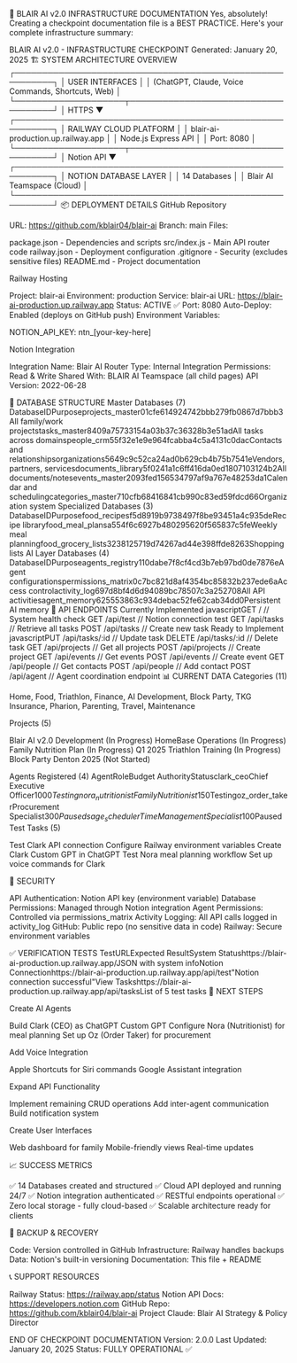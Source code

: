 📄 BLAIR AI v2.0 INFRASTRUCTURE DOCUMENTATION
Yes, absolutely! Creating a checkpoint documentation file is a BEST PRACTICE. Here's your complete infrastructure summary:

BLAIR AI v2.0 - INFRASTRUCTURE CHECKPOINT
Generated: January 20, 2025
🏗️ SYSTEM ARCHITECTURE OVERVIEW
┌─────────────────────────────────────────────────────────┐
│                    USER INTERFACES                       │
│  (ChatGPT, Claude, Voice Commands, Shortcuts, Web)       │
└────────────────────┬────────────────────────────────────┘
                     │ HTTPS
                     ▼
┌─────────────────────────────────────────────────────────┐
│              RAILWAY CLOUD PLATFORM                      │
│         blair-ai-production.up.railway.app               │
│                  Node.js Express API                     │
│                    Port: 8080                           │
└────────────────────┬────────────────────────────────────┘
                     │ Notion API
                     ▼
┌─────────────────────────────────────────────────────────┐
│                  NOTION DATABASE LAYER                   │
│                    14 Databases                          │
│              Blair AI Teamspace (Cloud)                  │
└─────────────────────────────────────────────────────────┘
📦 DEPLOYMENT DETAILS
GitHub Repository

URL: https://github.com/kblair04/blair-ai
Branch: main
Files:

package.json - Dependencies and scripts
src/index.js - Main API router code
railway.json - Deployment configuration
.gitignore - Security (excludes sensitive files)
README.md - Project documentation



Railway Hosting

Project: blair-ai
Environment: production
Service: blair-ai
URL: https://blair-ai-production.up.railway.app
Status: ACTIVE ✅
Port: 8080
Auto-Deploy: Enabled (deploys on GitHub push)
Environment Variables:

NOTION_API_KEY: ntn_[your-key-here]



Notion Integration

Integration Name: Blair AI Router
Type: Internal Integration
Permissions: Read & Write
Shared With: BLAIR AI Teamspace (all child pages)
API Version: 2022-06-28

💾 DATABASE STRUCTURE
Master Databases (7)
DatabaseIDPurposeprojects_master01cfe614924742bbb279fb0867d7bbb3All family/work projectstasks_master8409a75733154a03b37c36328b3e51adAll tasks across domainspeople_crm55f32e1e9e964fcabba4c5a4131c0dacContacts and relationshipsorganizations5649c9c52ca24ad0b629cb4b75b7541eVendors, partners, servicesdocuments_library5f0241a1c6ff416da0ed1807103124b2All documents/notesevents_master2093fed156534797af9a767e48253da1Calendar and schedulingcategories_master710cfb68416841cb990c83ed59fdcd66Organization system
Specialized Databases (3)
DatabaseIDPurposefood_recipesf5d8919b9738497f8be93451a4c935deRecipe libraryfood_meal_plansa554f6c6927b480295620f565837c5feWeekly meal planningfood_grocery_lists3238125719d74267ad44e398ffde8263Shopping lists
AI Layer Databases (4)
DatabaseIDPurposeagents_registry110dabe7f8cf4cd3b7eb97bd0de7876eAgent configurationspermissions_matrix0c7bc821d8af4354bc85832b237ede6aAccess controlactivity_log697d8bf4d6d94089bc78507c3a252708All API activitiesagent_memory625553863c934debac52fe62cab34dd0Persistent AI memory
🔌 API ENDPOINTS
Currently Implemented
javascriptGET  /                  // System health check
GET  /api/test         // Notion connection test
GET  /api/tasks        // Retrieve all tasks
POST /api/tasks        // Create new task
Ready to Implement
javascriptPUT    /api/tasks/:id      // Update task
DELETE /api/tasks/:id      // Delete task
GET    /api/projects       // Get all projects
POST   /api/projects       // Create project
GET    /api/events         // Get events
POST   /api/events         // Create event
GET    /api/people         // Get contacts
POST   /api/people         // Add contact
POST   /api/agent          // Agent coordination endpoint
📊 CURRENT DATA
Categories (11)

Home, Food, Triathlon, Finance, AI Development, Block Party, TKG Insurance, Pharion, Parenting, Travel, Maintenance

Projects (5)

Blair AI v2.0 Development (In Progress)
HomeBase Operations (In Progress)
Family Nutrition Plan (In Progress)
Q1 2025 Triathlon Training (In Progress)
Block Party Denton 2025 (Not Started)

Agents Registered (4)
AgentRoleBudget AuthorityStatusclark_ceoChief Executive Officer$1000Testingnora_nutritionistFamily Nutritionist$150Testingoz_order_takerProcurement Specialist$300Pausedsage_schedulerTime Management Specialist$100Paused
Test Tasks (5)

Test Clark API connection
Configure Railway environment variables
Create Clark Custom GPT in ChatGPT
Test Nora meal planning workflow
Set up voice commands for Clark

🔐 SECURITY

API Authentication: Notion API key (environment variable)
Database Permissions: Managed through Notion integration
Agent Permissions: Controlled via permissions_matrix
Activity Logging: All API calls logged in activity_log
GitHub: Public repo (no sensitive data in code)
Railway: Secure environment variables

✅ VERIFICATION TESTS
TestURLExpected ResultSystem Statushttps://blair-ai-production.up.railway.app/JSON with system infoNotion Connectionhttps://blair-ai-production.up.railway.app/api/test"Notion connection successful"View Taskshttps://blair-ai-production.up.railway.app/api/tasksList of 5 test tasks
🚀 NEXT STEPS

Create AI Agents

Build Clark (CEO) as ChatGPT Custom GPT
Configure Nora (Nutritionist) for meal planning
Set up Oz (Order Taker) for procurement


Add Voice Integration

Apple Shortcuts for Siri commands
Google Assistant integration


Expand API Functionality

Implement remaining CRUD operations
Add inter-agent communication
Build notification system


Create User Interfaces

Web dashboard for family
Mobile-friendly views
Real-time updates



📈 SUCCESS METRICS

✅ 14 Databases created and structured
✅ Cloud API deployed and running 24/7
✅ Notion integration authenticated
✅ RESTful endpoints operational
✅ Zero local storage - fully cloud-based
✅ Scalable architecture ready for clients

💾 BACKUP & RECOVERY

Code: Version controlled in GitHub
Infrastructure: Railway handles backups
Data: Notion's built-in versioning
Documentation: This file + README

📞 SUPPORT RESOURCES

Railway Status: https://railway.app/status
Notion API Docs: https://developers.notion.com
GitHub Repo: https://github.com/kblair04/blair-ai
Project Claude: Blair AI Strategy & Policy Director


END OF CHECKPOINT DOCUMENTATION
Version: 2.0.0
Last Updated: January 20, 2025
Status: FULLY OPERATIONAL ✅
